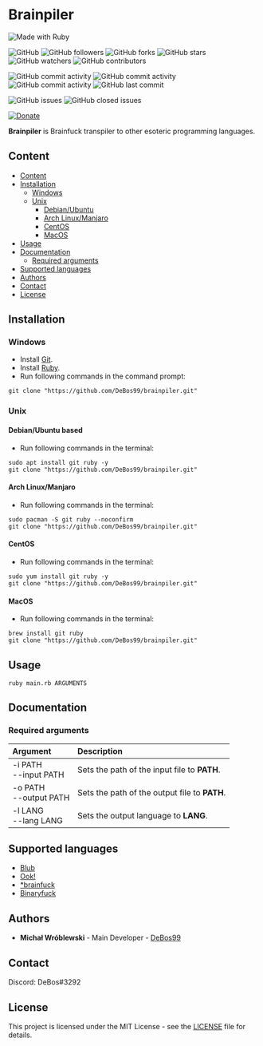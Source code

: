 # Brainpiler

![Made with Ruby](https://img.shields.io/badge/made%20with-ruby-0.svg?color=cc2020&labelColor=ff3030&logo=ruby&logoColor=white&style=for-the-badge)

![GitHub](https://img.shields.io/github/license/DeBos99/brainpiler.svg?color=2020cc&labelColor=5050ff&style=for-the-badge)
![GitHub followers](https://img.shields.io/github/followers/DeBos99.svg?color=2020cc&labelColor=5050ff&style=for-the-badge)
![GitHub forks](https://img.shields.io/github/forks/DeBos99/brainpiler.svg?color=2020cc&labelColor=5050ff&style=for-the-badge)
![GitHub stars](https://img.shields.io/github/stars/DeBos99/brainpiler.svg?color=2020cc&labelColor=5050ff&style=for-the-badge)
![GitHub watchers](https://img.shields.io/github/watchers/DeBos99/brainpiler.svg?color=2020cc&labelColor=5050ff&style=for-the-badge)
![GitHub contributors](https://img.shields.io/github/contributors/DeBos99/brainpiler.svg?color=2020cc&labelColor=5050ff&style=for-the-badge)

![GitHub commit activity](https://img.shields.io/github/commit-activity/w/DeBos99/brainpiler.svg?color=ffaa00&labelColor=ffaa30&style=for-the-badge)
![GitHub commit activity](https://img.shields.io/github/commit-activity/m/DeBos99/brainpiler.svg?color=ffaa00&labelColor=ffaa30&style=for-the-badge)
![GitHub commit activity](https://img.shields.io/github/commit-activity/y/DeBos99/brainpiler.svg?color=ffaa00&labelColor=ffaa30&style=for-the-badge)
![GitHub last commit](https://img.shields.io/github/last-commit/DeBos99/brainpiler.svg?color=ffaa00&labelColor=ffaa30&style=for-the-badge)

![GitHub issues](https://img.shields.io/github/issues-raw/DeBos99/brainpiler.svg?color=cc2020&labelColor=ff3030&style=for-the-badge)
![GitHub closed issues](https://img.shields.io/github/issues-closed-raw/DeBos99/brainpiler.svg?color=10aa10&labelColor=30ff30&style=for-the-badge)

[![Donate](https://www.paypalobjects.com/en_US/i/btn/btn_donateCC_LG.gif)](https://www.paypal.com/cgi-bin/webscr?cmd=_s-xclick&hosted_button_id=NH8JV53DSVDMY)

**Brainpiler** is Brainfuck transpiler to other esoteric programming languages.

## Content

- [Content](#content)
- [Installation](#installation)
  - [Windows](#windows)
  - [Unix](#unix)
    - [Debian/Ubuntu](#apt)
    - [Arch Linux/Manjaro](#pacman)
    - [CentOS](#yum)
    - [MacOS](#homebrew)
- [Usage](#usage)
- [Documentation](#documentation)
  - [Required arguments](#required-arguments)
- [Supported languages](#supported-languages)
- [Authors](#authors)
- [Contact](#contact)
- [License](#license)

## Installation

### Windows

* Install [Git](https://git-scm.com/download/win).
* Install [Ruby](https://rubyinstaller.org/downloads/).
* Run following commands in the command prompt:
```
git clone "https://github.com/DeBos99/brainpiler.git"
```

### Unix

#### <a name="APT">Debian/Ubuntu based

* Run following commands in the terminal:
```
sudo apt install git ruby -y
git clone "https://github.com/DeBos99/brainpiler.git"
```

#### <a name="Pacman">Arch Linux/Manjaro

* Run following commands in the terminal:
```
sudo pacman -S git ruby --noconfirm
git clone "https://github.com/DeBos99/brainpiler.git"
```

#### <a name="YUM">CentOS

* Run following commands in the terminal:
```
sudo yum install git ruby -y
git clone "https://github.com/DeBos99/brainpiler.git"
```

#### <a name="Homebrew">MacOS

* Run following commands in the terminal:
```
brew install git ruby
git clone "https://github.com/DeBos99/brainpiler.git"
```

## Usage

`ruby main.rb ARGUMENTS`

## Documentation

### Required arguments

| Argument                 | Description                                   |
| :----------------------- | :-------------------------------------------- |
| -i PATH<br>--input PATH  | Sets the path of the input file to **PATH**.  |
| -o PATH<br>--output PATH | Sets the path of the output file to **PATH**. |
| -l LANG<br>--lang LANG   | Sets the output language to **LANG**.         |

## Supported languages

* [Blub](https://esolangs.org/wiki/Blub)
* [Ook!](https://esolangs.org/wiki/ook!)
* [\*brainfuck](https://esolangs.org/wiki/*brainfuck)
* [Binaryfuck](https://esolangs.org/wiki/Binaryfuck)

## Authors

* **Michał Wróblewski** - Main Developer - [DeBos99](https://github.com/DeBos99)

## Contact

Discord: DeBos#3292

## License

This project is licensed under the MIT License - see the [LICENSE](LICENSE) file for details.
